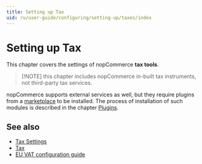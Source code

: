 ```yaml
---
title: Setting up Tax
uid: ru/user-guide/configuring/setting-up/taxes/index
---
```


# Setting up Tax

This chapter covers the settings of nopCommerce **tax tools**.

> [!NOTE] this chapter includes nopCommerce in-built tax instruments, not third-party tax services.

nopCommerce supports external services as well, but they require plugins from a [marketplace](http://www.nopcommerce.com/marketplace.aspx) to be installed. The process of installation of such modules is described in the chapter [Plugins](xref:en/developer/plugins/index).

## See also

* [Tax Settings](xref:ru/user-guide/configuring/setting-up/taxes/tax-settings)
* [Tax](xref:ru/user-guide/configuring/setting-up/taxes/tax/index)
* [EU VAT configuration guide](xref:ru/user-guide/configuring/setting-up/taxes/eu-vat)